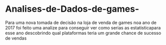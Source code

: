 # Analises-de-Dados-de-games-

Para uma nova tomada de decisão na loja de venda de games noa ano de 2017 foi feito uma analize para conseguir ver como serias as estatisticapara esse ano descobrindo qual plataformas teria um grande chance de sucesso de vendas 
